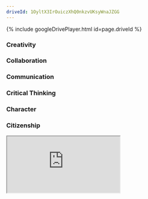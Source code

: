 ```yaml
---
driveId: 1OyltX3IrOuiczXhQ0nkzvUKsyWnaJZGG
---
```


{% include googleDrivePlayer.html id=page.driveId %}

### Creativity

### Collaboration

### Communication

### Critical Thinking

### Character

### Citizenship

<iframe src="https://drive.google.com/file/d/1OyltX3IrOuiczXhQ0nkzvUKsyWnaJZGG/preview"></iframe>